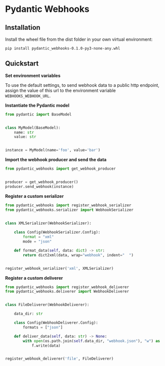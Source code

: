 # Pydantic Webhooks

## Installation

Install the wheel file from the dist folder in your own virtual environment:

`pip install pydantic_webhooks-0.1.0-py3-none-any.whl`


## Quickstart

**Set environment variables**

To use the default settings, to send webhook data to a public http endpoint, assign the
value of this url to the environment variable `WEBHOOKS_WEBHOOK_URL`.

**Instantiate the Pydantic model**

```python
from pydantic import BaseModel


class MyModel(BaseModel):
    name: str
    value: str


instance = MyModel(name='foo', value='bar')
```

**Import the webhook producer and send the data**

```python
from pydantic_webhooks import get_webhook_producer


producer = get_webhook_producer()
producer.send_webhook(instance)
```

**Register a custom serializer**

```python
from pydantic_webhooks import register_webhook_serializer
from pydantic_webhooks.serializer import WebhookSerializer


class XMLSerializer(WebhookSerializer):
    
    class Config(WebhookSerializer.Config):
        format = "xml"
        mode = "json"

    def format_data(self, data: dict) -> str:
        return dict2xml(data, wrap="webhook", indent="  ")


register_webhook_serializer('xml', XMLSerializer)
```

**Register a custom deliverer**

```python
from pydantic_webhooks import register_webhook_deliverer
from pydantic_webhooks.deliverer import WebhookDeliverer


class FileDeliverer(WebhookDeliverer):

    data_dir: str

    class Config(WebhookDeliverer.Config):
        formats = ["json"]

    def deliver_data(self, data: str) -> None:
        with open(os.path.join(self.data_dir, "webhook.json"), "w") as f:
            f.write(data)


register_webhook_deliverer('file', FileDeliverer)
```
